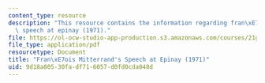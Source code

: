 ```yaml
---
content_type: resource
description: "This resource contains the information regarding fran\xE7ois mitterrand's\
  \ speech at epinay (1971)."
file: https://ol-ocw-studio-app-production.s3.amazonaws.com/courses/21g-053-understanding-contemporary-french-politics-spring-2014/9d18a80530fadf716057d0fd0cda048d_MIT21G_053S14_Francois.pdf
file_type: application/pdf
resourcetype: Document
title: "Fran\xE7ois Mitterrand's Speech at Epinay (1971)"
uid: 9d18a805-30fa-df71-6057-d0fd0cda048d
---
```

